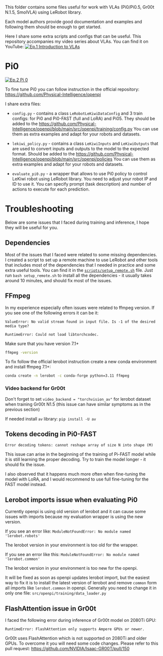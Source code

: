 This folder contains some files useful for work with VLAs (Pi0/Pi0.5, Gr00t N.1.5, SmolVLA) using LeRobot library.

Each model authors provide good documentation and examples and following them should be enough to get started.

Here I share some extra scripts and configs that can be useful. This repository accompanies my video series about VLAs. You can find it on YouTube:
[![Ep.1 Introduction to VLAs](https://img.youtube.com/vi/8dZUOo5xWFw/0.jpg)](https://youtu.be/8dZUOo5xWFw)


# Pi0

[![Ep.2 Pi 0](https://img.youtube.com/vi/ejk6-ffDXFw/0.jpg)](https://youtu.be/ejk6-ffDXFw)

To fine tune Pi0 you can follow instruction in the official repository: https://github.com/Physical-Intelligence/openpi

I share extra files:

- `config.py` - contains a class `LeRobotLeKiwiDataConfig` and 3 train configs: for Pi0 and Pi0-FAST (full and LoRA) and Pi05.
They should be added to the https://github.com/Physical-Intelligence/openpi/blob/main/src/openpi/training/config.py
You can use them as extra examples and adapt for your robots and datasets.

- `lekiwi_policy.py` - contains a class `LeKiwiInputs` and `LeKiwiOutputs` that are used to convert inputs and outputs to the model to the expected format. Should be added to the https://github.com/Physical-Intelligence/openpi/blob/main/src/openpi/policies
You can use them as extra examples and adapt for your robots and datasets.

- `evaluate_pi0.py` - a wrapper that allows to use Pi0 policy to control LeKiwi robot using LeRobot library.
You need to adjust your robot IP and ID to use it.
You can specify prompt (task description) and number of actions to execute for each prediction.


# Troubleshooting

Below are some issues that I faced during training and inference, I hope they will be useful for you.

## Dependencies

Most of the issues that I faced were related to some missing dependencies. I created a script to set up a remote machine to use LeRobot and other tools that includes most of the dependencies that I needed in practice and some extra useful tools. You can find it in the [`scripts/setup_remote.sh`](../scripts/setup_remote.sh) file. Just run `bash setup_remote.sh` to install all the dependencies - it usually takes around 10 minutes, and should fix most of the issues.

## FFmpeg

In my experience especially often issues were related to ffmpeg version. If you see one of the following errors it can be it:

`ValueError: No valid stream found in input file. Is -1 of the desired media type?`

`RuntimeError: Could not load libtorchcodec.`

Make sure that you have version 7.1+

```bash
ffmpeg -version
```

To fix follow the official lerobot instruction create a new conda environment and install ffmpeg 7.1+:

```bash
conda create -n lerobot -c conda-forge python=3.11 ffmpeg
```

### Video backend for Gr00t

Don't forget to set `video_backend = "torchvision_av"` for lerobot dataset when training Gr00t N1.5 (this issue can have similar symptoms as in the previous section)

If needed install `av` library:
`pip install -U av`

## Tokens decoding in Pi0-FAST

`Error decoding tokens: cannot reshape array of size N into shape (M)`

This issue can arise in the beginning of the training of Pi-FAST model while it is still learning the proper decoding.
Try to train the model longer - it should fix the issue.

I also observed that it happens much more often when fine-tuning the model with LoRA, and I would recommend to use full fine-tuning for the FAST model instead.

## Lerobot imports issue when evaluating Pi0

Currently openpi is using old version of lerobot and it can cause some issues with imports because my evaluation wrapper is using the new version.

If you see an error like:
`ModuleNotFoundError: No module named 'lerobot.robots'`

The lerobot version in your environment is too old for the wrapper.

If you see an error like this:
`ModuleNotFoundError: No module named 'lerobot.common'`

The lerobot version in your environment is too new for the openpi.

It will be fixed as soon as openpi updates lerobot import, but the easiest way to fix it is to install the latest version of lerobot and remove `common` form all imports like `lerobot.common` in openpi. Generally you need to change it in only one file: `src/openpi/training/data_loader.py`


## FlashAttention issue in Gr00t

I faced the following error during inference of Gr00t model on 2080Ti GPU:

`RuntimeError: FlashAttention only supports Ampere GPUs or newer.`

Gr00t uses FlashAttention which is not supported on 2080Ti and older GPUs.
To overcome it you will need some code changes. Please refer to this pull request: https://github.com/NVIDIA/Isaac-GR00T/pull/150


